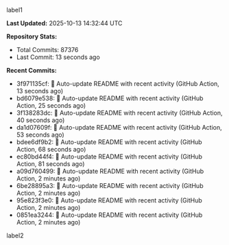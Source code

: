
label1 
<!-- ACTIVITY_START -->
**Last Updated:** 2025-10-13 14:32:44 UTC

**Repository Stats:**
- Total Commits: 87376
- Last Commit: 13 seconds ago

**Recent Commits:**
- 3f971135cf: 🤖 Auto-update README with recent activity (GitHub Action, 13 seconds ago)
- bd6079e538: 🤖 Auto-update README with recent activity (GitHub Action, 25 seconds ago)
- 3f138283dc: 🤖 Auto-update README with recent activity (GitHub Action, 40 seconds ago)
- da1d07609f: 🤖 Auto-update README with recent activity (GitHub Action, 53 seconds ago)
- bdee6df9b2: 🤖 Auto-update README with recent activity (GitHub Action, 68 seconds ago)
- ec80bd44f4: 🤖 Auto-update README with recent activity (GitHub Action, 81 seconds ago)
- a09d760499: 🤖 Auto-update README with recent activity (GitHub Action, 2 minutes ago)
- 6be28895a3: 🤖 Auto-update README with recent activity (GitHub Action, 2 minutes ago)
- 95e823f3e0: 🤖 Auto-update README with recent activity (GitHub Action, 2 minutes ago)
- 0851ea3244: 🤖 Auto-update README with recent activity (GitHub Action, 2 minutes ago)
<!-- ACTIVITY_END -->

label2
